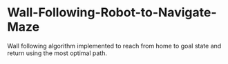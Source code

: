 # Wall-Following-Robot-to-Navigate-Maze
Wall following algorithm implemented to reach from home to goal state and return using the most optimal path. 
